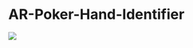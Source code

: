 # AR-Poker-Hand-Identifier

<a href="https://zenhub.com"><img src="https://raw.githubusercontent.com/ZenHubIO/support/master/zenhub-badge.png"></a>
